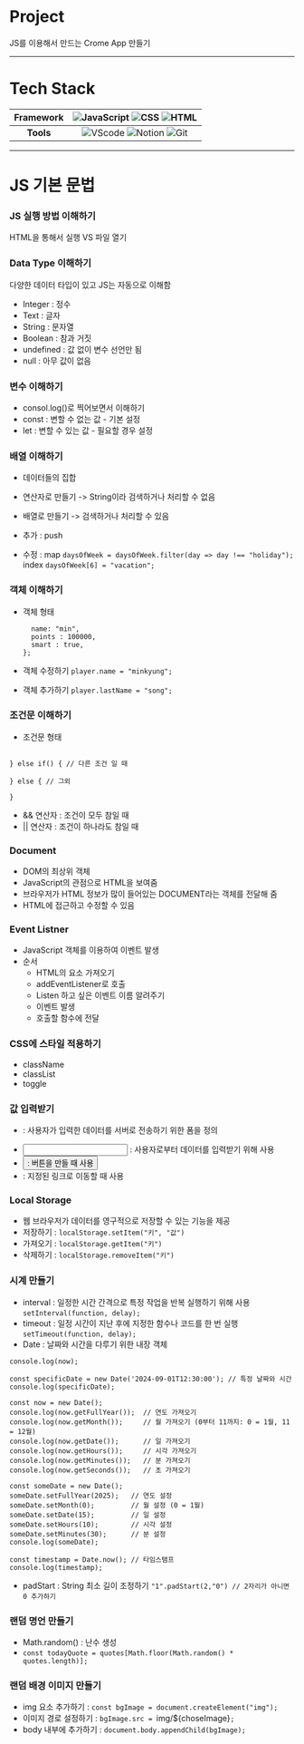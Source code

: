 # Project

JS를 이용해서 만드는 Crome App 만들기

---

# Tech Stack

| Framework | ![JavaScript](https://img.shields.io/badge/JavaScript-F7DF1E.svg?style=flat&logo=javascript&logoColor=white) ![CSS](https://img.shields.io/badge/-CSS3-1572B6?logo=css3&logoColor=white) ![HTML](https://img.shields.io/badge/-HTML5-E34F26?logo=html5&logoColor=white) |
| :-------: | :---------------------------------------------------------------------------------------------------------------------------------------------------------------------------------------------------------------------------------------------------------------------: |
| **Tools** |        ![VScode](https://img.shields.io/badge/VScode-green?logo=visualstudiocode&logoColor=white) ![Notion](https://img.shields.io/badge/-Notion-000000?logo=notion&logoColor=white) ![Git](https://img.shields.io/badge/-Git-F05032?logo=git&logoColor=white)         |

---

# JS 기본 문법

### JS 실행 방법 이해하기

HTML을 통해서 실행 VS 파일 열기

### Data Type 이해하기

다양한 데이터 타입이 있고 JS는 자동으로 이해함

- Integer : 정수
- Text : 글자
- String : 문자열
- Boolean : 참과 거짓
- undefined : 값 없이 변수 선언만 됨
- null : 아무 값이 없음

### 변수 이해하기

- consol.log()로 찍어보면서 이해하기
- const : 변할 수 없는 값 - 기본 설정
- let : 변할 수 있는 값 - 필요할 경우 설정

### 배열 이해하기

- 데이터들의 집합
- 연산자로 만들기 -> String이라 검색하거나 처리할 수 없음
- 배열로 만들기 -> 검색하거나 처리할 수 있음

- 추가 : push
- 수정 : map
  `daysOfWeek = daysOfWeek.filter(day => day !== "holiday");`
  index
  `daysOfWeek[6] = "vacation";`

### 객체 이해하기

- 객체 형태

  ```const player = {
    name: "min",
    points : 100000,
    smart : true,
  };
  ```

- 객체 수정하기
  `player.name = "minkyung";`
- 객체 추가하기
  `player.lastName = "song";`

### 조건문 이해하기

- 조건문 형태

```if() { // 참일 때

} else if() { // 다른 조건 일 때

} else { // 그외

}
```

- && 연산자 : 조건이 모두 참일 때
- || 연산자 : 조건이 하나라도 참일 때

### Document

- DOM의 최상위 객체
- JavaScript의 관점으로 HTML을 보여줌
- 브라우저가 HTML 정보가 많이 들어있는 DOCUMENT라는 객체를 전달해 줌
- HTML에 접근하고 수정할 수 있음

### Event Listner

- JavaScript 객체를 이용하여 이벤트 발생
- 순서
  - HTML의 요소 가져오기
  - addEventListener로 호출
  - Listen 하고 싶은 이벤트 이름 알려주기
  - 이벤트 발생
  - 호출할 함수에 전달

### CSS에 스타일 적용하기

- className
- classList
- toggle

### 값 입력받기

- <form> : 사용자가 입력한 데이터를 서버로 전송하기 위한 폼을 정의
- <input> : 사용자로부터 데이터를 입력받기 위해 사용
- <button> : 버튼을 만들 때 사용
- <a> : 지정된 링크로 이동할 때 사용

### Local Storage

- 웹 브라우저가 데이터를 영구적으로 저장할 수 있는 기능을 제공
- 저장하기 : `localStorage.setItem("키", "값")`
- 가져오기 : `localStorage.getItem("키")`
- 삭제하기 : `localStorage.removeItem("키")`

### 시계 만들기

- interval : 일정한 시간 간격으로 특정 작업을 반복 실행하기 위해 사용
  `setInterval(function, delay);`
- timeout : 일정 시간이 지난 후에 지정한 함수나 코드를 한 번 실행
  `setTimeout(function, delay);`
- Date : 날짜와 시간을 다루기 위한 내장 객체

```const now = new Date();  // 현재 날짜와 시간
console.log(now);

const specificDate = new Date('2024-09-01T12:30:00'); // 특정 날짜와 시간
console.log(specificDate);

const now = new Date();
console.log(now.getFullYear());  // 연도 가져오기
console.log(now.getMonth());     // 월 가져오기 (0부터 11까지: 0 = 1월, 11 = 12월)
console.log(now.getDate());      // 일 가져오기
console.log(now.getHours());     // 시각 가져오기
console.log(now.getMinutes());   // 분 가져오기
console.log(now.getSeconds());   // 초 가져오기

const someDate = new Date();
someDate.setFullYear(2025);   // 연도 설정
someDate.setMonth(0);         // 월 설정 (0 = 1월)
someDate.setDate(15);         // 일 설정
someDate.setHours(10);        // 시각 설정
someDate.setMinutes(30);      // 분 설정
console.log(someDate);

const timestamp = Date.now(); // 타임스탬프
console.log(timestamp);
```

- padStart : String 최소 길이 조정하기
  `"1".padStart(2,"0") // 2자리가 아니면 0 추가하기`

### 랜덤 명언 만들기

- Math.random() : 난수 생성
- `const todayQuote = quotes[Math.floor(Math.random() * quotes.length)];`

### 랜덤 배경 이미지 만들기

- img 요소 추가하기 : `const bgImage = document.createElement("img"); `
- 이미지 경로 설정하기 : `bgImage.src = `img/${choseImage}`;`
- body 내부에 추가하기 : `document.body.appendChild(bgImage);`
